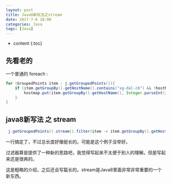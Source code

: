 ```yaml
---
layout: post
title: Java8新玩法之stream
date: 2017-7-6 18:00
categories: Java
tags: [Java]
---
```


* content
{:toc}
## 先看老的

一个普通的 foreach :

```java
for (GroupedPoints item : j.getGroupedPoints()){
    if (item.getGroupBy().getHostName().contains("xg-dal-c6") && !hostName.equals(item.getGroupBy().getHostName())) {
        hostmap.put(item.getGroupBy().getHostName(), Integer.parseInt(item.getPoint().getSummary().getCount() + ""));
    }
}
```

## java8新写法 之 stream

```java
 j.getGroupedPoints().stream().filter(item -> item.getGroupBy().getHostName().contains("xg-dal-c6")).forEach(item -> hostmap.put(item.getGroupBy().getHostName(), Integer.parseInt(item.getPoint().getSummary().getCount() + "")));
```

一行搞定了，不过总长度好像挺长的。可能是这个例子没举好。

过滤器算是提供了一种新的思路吧，我觉得写起来不太便于别人的理解。但是写起来还是很爽的。

这是粗略的介绍，之后还会写篇长的。stream是Java8里面非常非常重要的一个新东西。